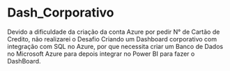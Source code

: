 # Dash_Corporativo

Devido a dificuldade da criação da conta Azure por pedir N° de Cartão de Credito, não realizarei o Desafio Criando um Dashboard 
corporativo com integração com SQL no Azure, por que necessita criar um Banco de Dados no Microsoft Azure para depois integrar 
no Power BI para fazer o DashBoard.

